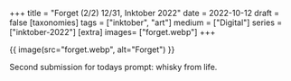 +++
title = "Forget (2/2) 12/31, Inktober 2022"
date = 2022-10-12
draft =  false
[taxonomies]
tags = ["inktober", "art"]
medium = ["Digital"]
series = ["inktober-2022"]
[extra]
images= ["forget.webp"]
+++

{{ image(src="forget.webp", alt="Forget") }}

Second submission for todays prompt: whisky from life.
